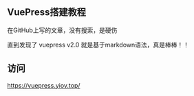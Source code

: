 ## VuePress搭建教程

在GitHub上写的文章，没有搜索，是硬伤

直到发现了 vuepress v2.0 就是基于markdown语法，真是棒棒！！


## 访问

https://vuepress.yiov.top/
